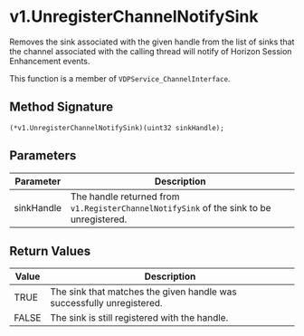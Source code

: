 # v1.UnregisterChannelNotifySink

Removes the sink associated with the given handle from the list of sinks that the channel associated with the calling thread will notify of Horizon Session Enhancement events.

This function is a member of `VDPService_ChannelInterface`.


## Method Signature
```
(*v1.UnregisterChannelNotifySink)(uint32 sinkHandle);
```

## Parameters

| Parameter | Description |
| --------- | ----------- |
| sinkHandle | The handle returned from `v1.RegisterChannelNotifySink` of the sink to be unregistered. |

## Return Values

| Value | Description |
| ----- | ----------- |
| TRUE | The sink that matches the given handle was successfully unregistered. |
| FALSE | The sink is still registered with the handle. |


